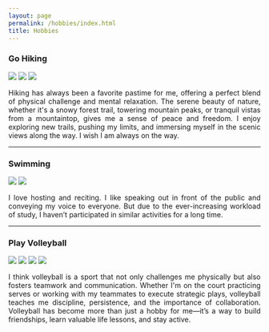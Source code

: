 ```yaml
---
layout: page
permalink: /hobbies/index.html
title: Hobbies
---
```


### Go Hiking

<div class="two">
<img src="https://github.com/TinaZhang16/TinaZhang16.github.io/blob/main/images/hobby/hiking_1.jpg?raw=true">
<img src="https://github.com/TinaZhang16/TinaZhang16.github.io/blob/main/images/hobby/hiking_2.jpg?raw=true">
<img src="https://github.com/TinaZhang16/TinaZhang16.github.io/blob/main/images/hobby/hiking_3.jpg?raw=true">
</div>



<html>

<head>
<style>
p {
  text-align: justify;
}
</style>
</head>
<body>

<div>
  <p> Hiking has always been a favorite pastime for me, offering a perfect blend of physical challenge and mental relaxation. The serene beauty of nature, whether it's a snowy forest trail, towering mountain peaks, or tranquil vistas from a mountaintop, gives me a sense of peace and freedom. I enjoy exploring new trails, pushing my limits, and immersing myself in the scenic views along the way. I wish I am always on the way. </p>
</div>
</body>
</html>


------

### Swimming

<div class="two">
<img src="https://github.com/TinaZhang16/TinaZhang16.github.io/blob/main/images/hobby/hiking_1.jpg?raw=true">
<img src="https://github.com/yuluan08/yuluan08.github.io/blob/main/images/hobby/host2.jpg?raw=true">
</div>

<html>

<head>
<style>
p {
  text-align: justify;
}
</style>
</head>
<body>

<div>
  <p>I love hosting and reciting. I like speaking out in front of the public and conveying my voice to everyone. But due to the ever-increasing workload of study, I haven’t participated in similar activities for a long time.</p>
</div>

</body>
</html>


------

### Play Volleyball

<div class="four">
<img src="https://github.com/TinaZhang16/TinaZhang16.github.io/blob/main/images/hobby/volleyball_1.jpg?raw=true">
<img src="https://github.com/TinaZhang16/TinaZhang16.github.io/blob/main/images/hobby/volleyball_21.jpg?raw=true">
<img src="https://github.com/TinaZhang16/TinaZhang16.github.io/blob/main/images/hobby/volleyball_2.jpg?raw=true">
<img src="https://github.com/TinaZhang16/TinaZhang16.github.io/blob/main/images/hobby/volleyball_3.jpg?raw=true">
</div>


<html>

<head>
<style>
p {
  text-align: justify;
}
</style>
</head>
<body>

<div>
  <p>I think volleyball is a sport that not only challenges me physically but also fosters teamwork and communication. Whether I'm on the court practicing serves or working with my teammates to execute strategic plays, volleyball teaches me discipline, persistence, and the importance of collaboration. Volleyball has become more than just a hobby for me—it’s a way to build friendships, learn valuable life lessons, and stay active.</p>
</div>

</body>
</html>
